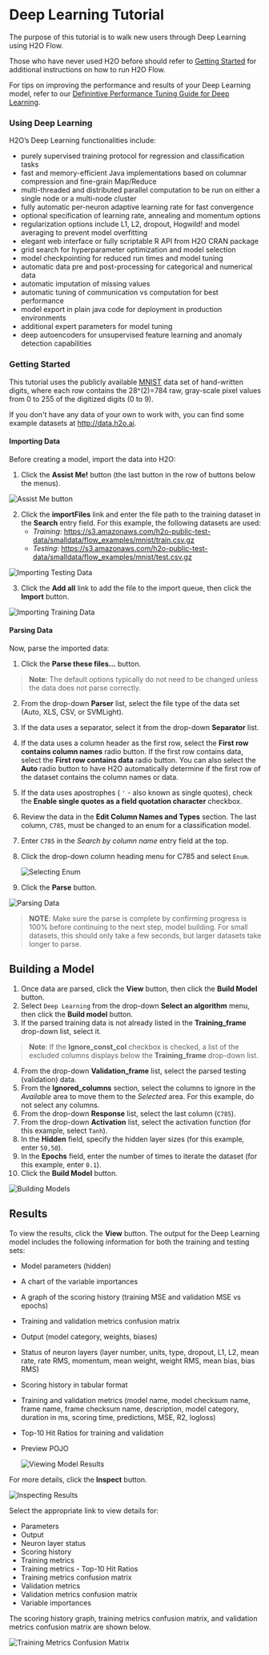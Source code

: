 # Deep Learning Tutorial

The purpose of this tutorial is to walk new users through Deep Learning using H2O Flow. 

Those who have never used H2O before should refer to <a href="https://github.com/h2oai/h2o-dev/blob/master/h2o-docs/src/product/flow/README.md" target="_blank">Getting Started</a> for additional instructions on how to run H2O Flow.

For tips on improving the performance and results of your Deep Learning model, refer to our <a href="http://h2o.ai/blog/2015/02/deep-learning-performance/" target="_blank">Definintive Performance Tuning Guide for Deep Learning</a>.

### Using Deep Learning

H2O’s Deep Learning functionalities include:

- purely supervised training protocol for regression and classification tasks
- fast and memory-efficient Java implementations based on columnar compression and fine-grain Map/Reduce
- multi-threaded and distributed parallel computation to be run on either a single node or a multi-node cluster
- fully automatic per-neuron adaptive learning rate for fast convergence
- optional specification of learning rate, annealing and momentum options
- regularization options include L1, L2, dropout, Hogwild! and model averaging to prevent model overfitting
- elegant web interface or fully scriptable R API from H2O CRAN package
- grid search for hyperparameter optimization and model selection
- model checkpointing for reduced run times and model tuning
- automatic data pre and post-processing for categorical and numerical data
- automatic imputation of missing values
- automatic tuning of communication vs computation for best performance
- model export in plain java code for deployment in production environments
- additional expert parameters for model tuning
- deep autoencoders for unsupervised feature learning and anomaly detection capabilities 


### Getting Started
This tutorial uses the publicly available <a href="http://yann.lecun.com/exdb/mnist/" target="_blank"> MNIST</a> data set of hand-written digits, where each row contains the 28^(2)=784 raw, gray-scale pixel values from 0 to 255 of the digitized digits (0 to 9). 

If you don't have any data of your own to work with, you can find some example datasets at <a href="http://data.h2o.ai" target="_blank">http://data.h2o.ai</a>.



#### Importing Data
Before creating a model, import the data into H2O:

1. Click the **Assist Me!** button (the last button in the row of buttons below the menus). 

 ![Assist Me button](../images/Flow_AssistMeButton.png)

2. Click the **importFiles** link and enter the file path to the training dataset in the **Search** entry field. For this example, the following datasets are used: 
	- *Training*:  https://s3.amazonaws.com/h2o-public-test-data/smalldata/flow_examples/mnist/train.csv.gz
	- *Testing*: https://s3.amazonaws.com/h2o-public-test-data/smalldata/flow_examples/mnist/test.csv.gz

  ![Importing Testing Data](../images/DL_importFile_test.png)

3. Click the **Add all** link to add the file to the import queue, then click the **Import** button. 

  ![Importing Training Data](../images/DL_importFile_train.png)


#### Parsing Data

Now, parse the imported data: 

1. Click the **Parse these files...** button. 

  >**Note**: The default options typically do not need to be changed unless the data does not parse correctly. 

2. From the drop-down **Parser** list, select the file type of the data set (Auto, XLS, CSV, or SVMLight). 
3. If the data uses a separator, select it from the drop-down **Separator** list. 
4. If the data uses a column header as the first row, select the **First row contains column names** radio button. If the first row contains data, select the **First row contains data** radio button. You can also select the **Auto** radio button to have H2O automatically determine if the first row of the dataset contains the column names or data. 
5. If the data uses apostrophes ( `'` - also known as single quotes), check the **Enable single quotes as a field quotation character** checkbox. 
6. Review the data in the **Edit Column Names and Types** section. The last column, `C785`, must be changed to an enum for a classification model. 
7. Enter `C785` in the *Search by column name* entry field at the top. 
8. Click the drop-down column heading menu for C785 and select `Enum`.  
   
   ![Selecting Enum](../images/DL_SelectEnum.png) 

9. Click the **Parse** button.  

  ![Parsing Data](../images/DL_Parse.png)
  
  >**NOTE**: Make sure the parse is complete by confirming progress is 100% before continuing to the next step, model building. For small datasets, this should only take a few seconds, but larger datasets take longer to parse.

## Building a Model

1. Once data are parsed, click the **View** button, then click the **Build Model** button. 
2. Select `Deep Learning` from the drop-down **Select an algorithm** menu, then click the **Build model** button. 
3. If the parsed training data is not already listed in the **Training_frame** drop-down list, select it. 

  >**Note**: If the **Ignore\_const\_col** checkbox is checked, a list of the excluded columns displays below the **Training_frame** drop-down list. 

4. From the drop-down **Validation_frame** list, select the parsed testing (validation) data. 
5. From the **Ignored_columns** section, select the columns to ignore in the *Available* area to move them to the *Selected* area. For this example, do not select any columns. 
6. From the drop-down **Response** list, select the last column (`C785`). 
7. From the drop-down **Activation** list, select the activation function (for this example, select `Tanh`). 
8. In the **Hidden** field, specify the hidden layer sizes (for this example, enter `50,50`). 
9. In the **Epochs** field, enter the number of times to iterate the dataset (for this example, enter `0.1`). 
10. Click the **Build Model** button.

  ![Building Models](../images/DL_BuildModel.png)

## Results

 To view the results, click the **View** button. The output for the Deep Learning model includes the following information for both the training and testing sets:
 
- Model parameters (hidden)
- A chart of the variable importances
- A graph of the scoring history (training MSE and validation MSE vs epochs)
- Training and validation metrics confusion matrix
- Output (model category, weights, biases)
- Status of neuron layers (layer number, units, type, dropout, L1, L2, mean rate, rate RMS, momentum, mean weight, weight RMS, mean bias, bias RMS)
- Scoring history in tabular format
- Training and validation metrics (model name, model checksum name, frame name, frame checksum name, description, model category, duration in ms, scoring time, predictions, MSE, R2, logloss)
- Top-10 Hit Ratios for training and validation
- Preview POJO
  
   ![Viewing Model Results](../images/DL_Results.png)
   
 For more details, click the **Inspect** button. 
 
  ![Inspecting Results](../images/DL_Inspect.png)
  
 
Select the appropriate link to view details for: 
 
- Parameters
- Output
- Neuron layer status
- Scoring history
- Training metrics
- Training metrics - Top-10 Hit Ratios
- Training metrics confusion matrix
- Validation metrics
- Validation metrics confusion matrix
- Variable importances

The scoring history graph, training metrics confusion matrix, and validation metrics confusion matrix are shown below. 

   ![Training Metrics Confusion Matrix](../images/DL_Inspect_Conf.png)
